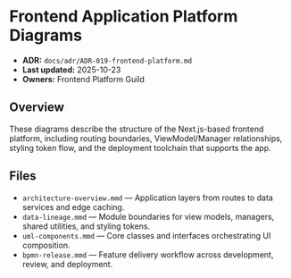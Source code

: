 # Frontend Application Platform Diagrams
- **ADR:** `docs/adr/ADR-019-frontend-platform.md`
- **Last updated:** 2025-10-23
- **Owners:** Frontend Platform Guild

## Overview
These diagrams describe the structure of the Next.js-based frontend platform, including routing boundaries, ViewModel/Manager relationships, styling token flow, and the deployment toolchain that supports the app.

## Files
- `architecture-overview.mmd` — Application layers from routes to data services and edge caching.
- `data-lineage.mmd` — Module boundaries for view models, managers, shared utilities, and styling tokens.
- `uml-components.mmd` — Core classes and interfaces orchestrating UI composition.
- `bpmn-release.mmd` — Feature delivery workflow across development, review, and deployment.
